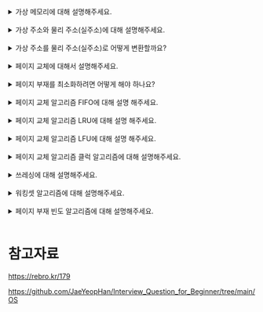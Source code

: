 <details>
<summary>가상 메모리에 대해 설명해주세요.</summary>
</details>
<br>

<details>
<summary>가상 주소와 물리 주소(실주소)에 대해 설명해주세요.</summary>
</details>
<br>

<details>
<summary>가상 주소를 물리 주소(실주소)로 어떻게 변환할까요?</summary>
</details>
<br>

<details>
<summary>페이지 교체에 대해서 설명해주세요.</summary>
</details>
<br>

<details>
<summary>페이지 부재를 최소화하려면 어떻게 해야 하나요?</summary>
</details>
<br>

<details>
<summary>페이지 교체 알고리즘 FIFO에 대해 설명 해주세요.</summary>
</details>
<br>

<details>
<summary>페이지 교체 알고리즘 LRU에 대해 설명 해주세요.</summary>
</details>
<br>

<details>
<summary>페이지 교체 알고리즘 LFU에 대해 설명 해주세요.</summary>
</details>
<br>

<details>
<summary>페이지 교체 알고리즘 클럭 알고리즘에 대해 설명해주세요.</summary>
</details>
<br>

<details>
<summary>쓰레싱에 대해 설명해주세요.</summary>
</details>
<br>

<details>
<summary>워킹셋 알고리즘에 대해 설명해주세요.</summary>
</details>
<br>

<details>
<summary>페이지 부재 빈도 알고리즘에 대해 설명해주세요.</summary>
</details>
<br>

# 참고자료 

https://rebro.kr/179

https://github.com/JaeYeopHan/Interview_Question_for_Beginner/tree/main/OS